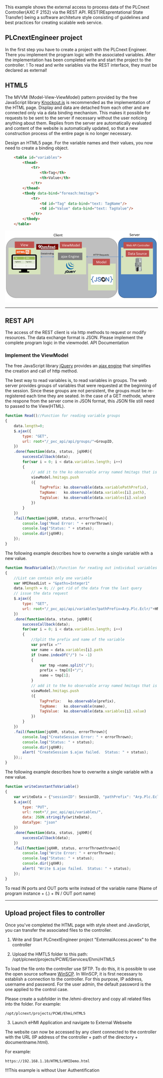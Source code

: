 This example shows the external access to process data of the PLCnext Controller(AXC F 2152) via the REST API.
REST(REsprentational State Transfer) being a software architeture style consisting of guidelines and best practices for creating scalable web service.

## PLCnextEngineer project
In the first step you have to create a project with the PLCnext Engineer. There you implement the program logic with the associated variables.
After the implementation has been completed write and start the project to the controller.
! To read and write variables via the REST interface, they must be declared as external!

## HTML5 
The MVVM (Model-View-ViewModel) pattern provided by the free JavaScript library [Knockout.js](https://knockoutjs.com) is recommended as the implementation of the HTML page. Display and data are detached from each other and are connected only via a data binding mechanism. This makes it possible for requests to be sent to the server if necessary without the user noticing anything about them. Replies from the server are automatically evaluated and content of the website is automatically updated, so that a new construction process of the entire page is no longer necessary.

Design an HTML5 page. For the variable names and their values, you now need to create a binding object. 

```html
    <table id="variables">
		<thead>
			<tr>
				<th>Tag</th>
				<th>Value</th>
			</tr>
		</thead>
		<tbody data-bind="foreach:hmitags">
			<tr>
				<td id="Tag" data-bind="text: TagName"/>
				<td id="Value" data-bind="text: TagValue"/>
			</tr>
		</tbody>
	</table> 
```
![Project `Knockout.js](/Architecture/Knockoutjs.png)

----
## REST API
The access of the REST client is via http methods to request or modify resources. The data exchange format is JSON. Please implement the complete program logic in the viewmodel.
API Documentation

### Implement the ViewModel
The free JavaScript library [jQuery](https://jquery.com) provides an [ajax engine](api.jquery.com/jquery.ajax/) that simplifies the creation and call of http method.

The best way to read variables is, to read variables in groups. The web server provides groups of variables that were requested at the beginning of the session. Since these groups are not persistent, the groups must be re-registered each time they are seated.
In the case of a GET methode, where the respone from the server come in JSON format, this JSON file still need to passed to the View(HTML). 

```JavaScript
function Read()//Function for reading variable groups
{
    data.length=0;
    $.ajax({
        type: "GET",
        url: root+"/_pxc_api/api/groups/"+GroupID,
    })
    .done(function(data, status, jqXHR){
        successCallback(data);
        for(var i = 0; i < data.variables.length; i++)
        {
            // add it to the ko observable array named hmitags that is in the viewmodel
            viewModel.hmitags.push
            ({
                TagPrefix: ko.observable(data.variablePathPrefix),
                TagName:   ko.observable(data.variables[i].path),
                TagValue:  ko.observable(data.variables[i].value)
            })
        }
    })
    .fail(function(jqXHR, status, errorThrown){
        console.log("Read Error: " + errorThrown);
        console.log("Status: " + status);
        console.dir(jqXHR);
    });
}
```
The following example describes how to overwrite a single variable with a new value.
```JavaScript
function ReadVariable()//Function for reading out individual variables
{
    //List can contain only one variable
    var HMIReadList = "&paths=Integer1"
    data.length = 0; // get rid of the data from the last query
    // issue the data request
    $.ajax({
        type: "GET",
        url: root+"/_pxc_api/api/variables?pathPrefix=Arp.Plc.Eclr/"+HMIReadList,
    })
    .done(function(data, status, jqXHR){
        successCallback(data);
        for(var i = 0; i < data.variables.length; i++)
        {
            //Split the prefix and name of the variable
            var prefix =""
            var name = data.variables[i].path
            if (name.indexOf("/") != -1)
            {
                var tmp =name.split("/");
                prefix = tmp[0]+"/";
                name = tmp[1];
            }
            // add it to the ko observable array named hmitags that is in the viewmodel
            viewModel.hmitags.push
            ({
                TagPrefix:   ko.observable(prefix),
                TagName:   ko.observable(name),
                TagValue:  ko.observable(data.variables[i].value)
            })
        }
    })
    .fail(function(jqXHR, status, errorThrown){
        console.log("CreateSession Error: " + errorThrown);
        console.log("Status: " + status);
        console.dir(jqXHR);
        alert( "CreateSession $.ajax failed.  Status: " + status);
    });;
}
```

The following example describes how to overwrite a single variable with a new value.
```JavaScript
function writeConstantToVariable()
{
    var writeData = {"sessionID": SessionID, "pathPrefix": "Arp.Plc.Eclr/", "variables": [ { "path": viewModel.VarName(), "value": viewModel.ConstantValue(), "valueType": "Constant" } ]};
	$.ajax({
        type: "PUT",
        url: root+"/_pxc_api/api/variables/",
	    data: JSON.stringify(writeData),
	    dataType: "json"
    })
    .done(function(data, status, jqXHR){
        successCallback(data);
    })
    .fail(function(jqXHR, status, errorThrownthrown){
        console.log("Write Error: " + errorThrown);
        console.log("Status: " + status);
        console.dir(jqXHR);
		alert( "Write $.ajax failed.  Status: " + status);
    });
}
```
To read IN ports and OUT ports write instead of the variable name (Name of program instance + (.) + IN / OUT port name)

----
## Upload project files to controller
Once you've completed the HTML page with style sheet and JavaScript, you can transfer the associated files to the controller.


1. Write and Start PLCnextEngineer project "ExternalAccess.pcwex" to the controller

2. Upload the HMTL5 folder to this path:   /opt/plcnext/projects/PCWE/Services/Ehmi/HTML5

To load the file onto the controller use SFTP. To do this, it is possible to use the open source software [WinSCP](https://winscp.net/). 
In WinSCP, it is first necessary to establish a connection to the controller. For this purpose, IP address, username and password. For the user admin, the default password is the one applied to the control case.

Please create a subfolder in the /ehmi-directory and copy all related files into the folder. 
For example:
```
/opt/plcnext/projects/PCWE/Ehmi/HTML5
```

3. Launch eHMI Application and navigate to External Webseite

The website can now be accessed by any client connected to the controller with the URL (IP address of the controller + path of the directory + documentname.html). 

For example:
```
https://192.168.1.10/HTML5/HMIDemo.html
```
!!!This example is without User Authentification